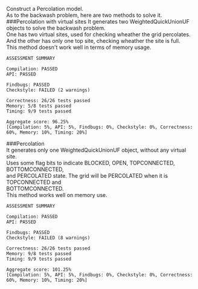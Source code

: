 Construct a Percolation model.  
As to the backwash problem, here are two methods to solve it.  
###Percolation with virtual sites
It generates two WeightedQuickUnionUF objects to solve the backwash problem.  
One has two virtual sites, used for checking wheather the grid percolates.  
And the other has only one top site, checking wheather the site is full.   
This method doesn't work well in terms of memory usage.
  
    ASSESSMENT SUMMARY

    Compilation: PASSED
    API: PASSED

    Findbugs: PASSED
    Checkstyle: FAILED (2 warnings)

    Correctness: 26/26 tests passed
    Memory: 5/8 tests passed
    Timing: 9/9 tests passed

    Aggregate score: 96.25%
    [Compilation: 5%, API: 5%, Findbugs: 0%, Checkstyle: 0%, Correctness: 60%, Memory: 10%, Timing: 20%]
    
###Percolation  
It generates only one WeightedQuickUnionUF object, without any virtual site.  
Uses some flag bits to indicate BLOCKED, OPEN, TOPCONNECTED, BOTTOMCONNECTED,  
and PERCOLATED state. The grid will be PERCOLATED when it is TOPCONNECTED and  
BOTTOMCONNECTED.  
This method works well on memory use.
  
    ASSESSMENT SUMMARY
    
    Compilation: PASSED
    API: PASSED
  
    Findbugs: PASSED
    Checkstyle: FAILED (8 warnings)
  
    Correctness: 26/26 tests passed
    Memory: 9/8 tests passed
    Timing: 9/9 tests passed   
  
    Aggregate score: 101.25%  
    [Compilation: 5%, API: 5%, Findbugs: 0%, Checkstyle: 0%, Correctness: 60%, Memory: 10%, Timing: 20%]
    

